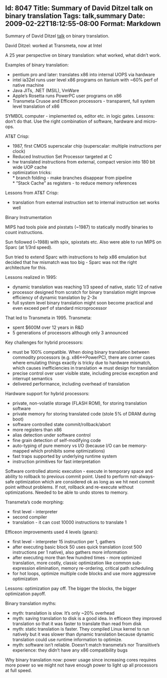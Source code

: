 Id: 8047
Title: Summary of David Ditzel talk on binary translation
Tags: talk,summary
Date: 2009-02-22T18:12:55-08:00
Format: Markdown
--------------
Summary of David Ditzel
[talk](http://norfolk.cs.washington.edu/htbin-post/unrestricted/colloq/details.cgi?id=759)
on binary translation.

David Ditzel: worked at Transmeta, now at Intel

A 25 year perspective on binary translation: what worked, what didn’t
work.

Examples of binary translation:

-   pentium pro and later: translates x86 into internal UOPS via
    hardware
-   intel ia32el runs user level x86 programs on Itanium with \~60% perf
    of native machine
-   Java JITs, .NET (MSIL), VmWare
-   Apple’s Rosetta runs PowerPC user programs on x86
-   Transmeta Crusoe and Efficeon processors - transparent, full system
    level translation of x86

SYMBOL computer - implemented os, editor etc. in logic gates. Lessons:
don’t do that. Use the right combination of software, hardware and
micro-ops.

AT&T Crisp:

-   1987, first CMOS superscalar chip (superscalar: multiple
    instructions per clock)
-   Reduced Instruction Set Processor targeted at C
-   hw translated instructions from external, compact version into 180
    bit wide UOP cache
-   optimization tricks:\
     \* branch folding - make branches disappear from pipeline\
     \* “Stack Cache” as registers - to reduce memory references

Lessons from AT&T Crisp:

-   translation from external instruction set to internal instruction
    set works well

Binary Instrumentation

MIPS had tools pixie and pixstats (\~1987) to statically modify binaries
to count instructions.

Sun followed (\~1988) with spix, spixstats etc. Also were able to run
MIPS on Sparc (at 1/3rd speed).

Sun tried to extend Sparc with instructions to help x86 emulation but
decided that hw mismatch was too big - Sparc was not the right
architecture for this.

Lessons realized in 1995:

-   dynamic translation was reaching 1/3 speed of native, static 1/2 of
    native
-   processor designed from scratch for binary translation might improve
    efficiency of dynamic translation by 2-3x
-   full system level binary translation might soon become practical and
    even exceed perf of standard microprocessor

That led to Transmeta in 1995. Transmeta:

-   spent \$600M over 12 years in R&D
-   5 generations of processors although only 3 announced

Key challenges for hybrid processors:

-   must be 100% compatible. When doing binary translation between
    commodity processors (e.g. x86\<-\>PowerPC), there are corner cases
    where emulating things exactly is tricky due to hardware mismatch,
    which causes inefficiencies in translation =\> must design for
    translation
-   precise control over user visible state, including precise exception
    and interrupt semantics
-   delivered performance, including overhead of translation

Hardware support for hybrid processors:

-   private, non-volatile storage (FLASH ROM), for storing translation
    software
-   private memory for storing translated code (stole 5% of DRAM during
    boot)
-   software controlled state commit/rollback/abort
-   more registers than x86
-   alias detection under software control
-   fine grain detection of self-modifying code
-   auto-typing of pure memory vs I/O (because I/O can be memory-mapped
    which prohibits some optimizations)
-   fast traps supported by underlying runtime system
-   instruction primitives for fast interpretation

Software controlled atomic execution - execute in temporary space and
ability to rollback to previous commit point. Used to perform
not-always-safe optimization which are considered ok as long as we hit
next commit point without problems. If not, rollback and re-execute
without optimizations. Needed to be able to undo stores to memory.

Transmeta’s code morphing:

-   first level - interpreter
-   second compiler
-   translation - it can cost 10000 instructions to translate 1

Efficeon improvements used 4 levels (gears):

-   first level - interpreter 15 instruction per 1, gathers
-   after executing basic block 50 uses quick translation (cost 500
    instructions per 1 native), also gathers more information
-   after executing more than few hundred times - more optimized
    translation, more costly, classic optimization like common
    sub-expression elimination, memory re-ordering, critical path
    scheduling
-   for hot loops, optimize multiple code blocks and use more aggressive
    optimization

Lessons: optimization pay off. The bigger the blocks, the bigger
optimization payoff.

Binary translation myths:

-   myth: translation is slow. It’s only \~20% overhead
-   myth: saving translation to disk is a good idea. In efficeon they
    improved translation so that it was faster to translate than read
    from disk
-   myth: static translation is faster. They compiled Linux kernel to
    run natively but it was slower than dynamic translation because
    dynamic translation could use runtime information to optimize.
-   myth: software isn’t reliable. Doesn’t match transmeta’s nor
    Transiitive’s experience: they didn’t have any x86 compatibility
    bugs

Why binary translation now: power usage since increasing cores requires
more power so we might not have enough power to light up all processors
at full speed.
